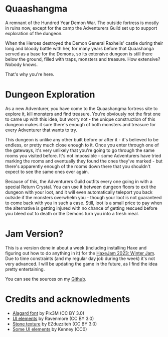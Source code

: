 # Quaashangma

A remnant of the Hundred Year Demon War. The outside fortress is mostly in ruins now, except for the camp the Adventurers Guild set up to support exploration of the dungeon.

When the Heroes destroyed the Demon General Raxhelis' castle during their long and bloody battle with her, for many years before that Quaashanga served as a base for the Demons, so its extensive dungeon is still there below the ground, filled with traps, monsters and treasure. How extensive? Nobody knows.

That's why you're here.

# Dungeon Exploration

As a new Adventurer, you have come to the Quaashangma fortress site to explore it, kill monsters and find treasure. You're obviously not the first one to came up with this idea, but worry not - the unique construction of this dungeon makes it sure there's enough of both monsters and treasure for every Adventurer that wants to try.

This dungeon is unlike any other built before or after it - it's believed to be endless, or pretty much close enough to it. Once you enter through one of the gateways, it's very unlikely that you're going to go through the same rooms you visited before. It's not impossible - some Adventurers have tried marking the rooms and eventually they found the ones they've marked - but there's apparently enough of the rooms down there that you shouldn't expect to see the same ones ever again.

Because of this, the Adventurers Guild outfits every one going in with a special Return Crystal. You can use it between dungeon floors to exit the dungeon with your loot, and it will even automatically teleport you back outside if the monsters overwhelm you - though your loot is not guaranteed to come back with you in such a case. Still, loot is a small price to pay when the alternative is getting injured with no chance of getting rescued before you bleed out to death or the Demons turn you into a fresh meal.

# Jam Version?

This is a version done in about a week (including installing Haxe and figuring out how to do anything in it) for the [HaxeJam 2023: Winter Jam](https://itch.io/jam/haxejam-2023-winter-jam). Due to time constraints (and my regular day job during the week) it's not very advanced. I will be updating the game in the future, as I find the idea pretty entertaining.

You can see the sources on my [Github](https://github.com/marcinruszkiewicz/quaashangma-jam).

# Credits and acknowledments

- [Alagard font](https://opengameart.org/content/pixel-fonts-by-pix3m) by Pix3M (CC BY 3.0)
- [UI elements](https://opengameart.org/content/fantasy-ui-elements-by-ravenmore) by Ravenmore (CC BY 3.0)
- [Stone texture](https://opengameart.org/content/stone-texture-1) by EZduzziteh (CC BY 3.0)
- [Some UI elements](https://www.kenney.nl) by Kenney (CC0)
